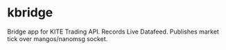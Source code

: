 # kbridge
Bridge app for KITE Trading API. Records Live Datafeed. Publishes market tick over mangos/nanomsg socket.

